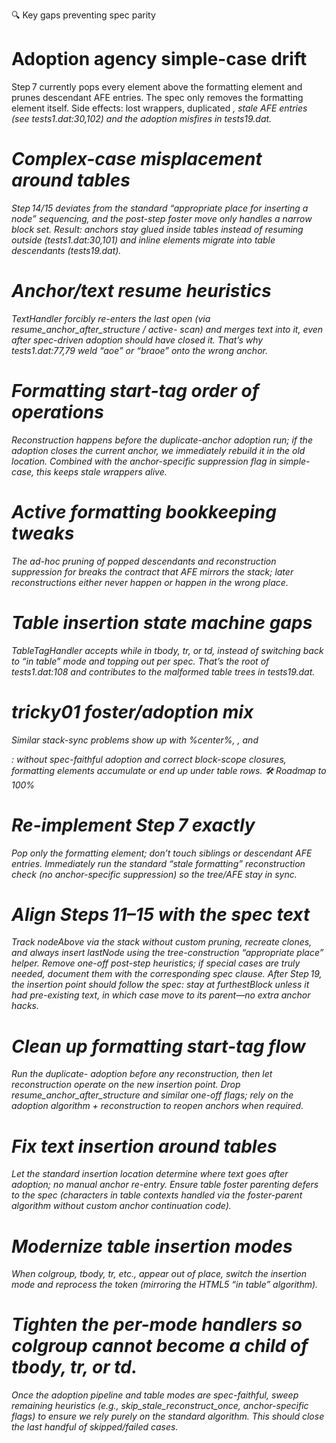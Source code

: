 🔍 Key gaps preventing spec parity

# Adoption agency simple-case drift

Step 7 currently pops every element above the formatting element and prunes descendant AFE entries. The spec only removes the formatting element itself.
Side effects: lost wrappers, duplicated <em>, stale AFE entries (see tests1.dat:30,102) and the adoption misfires in tests19.dat.

# Complex-case misplacement around tables

Step 14/15 deviates from the standard “appropriate place for inserting a node” sequencing, and the post-step foster move only handles a narrow block set.
Result: anchors stay glued inside tables instead of resuming outside (tests1.dat:30,101) and inline elements migrate into table descendants (tests19.dat).

# Anchor/text resume heuristics

TextHandler forcibly re-enters the last open <a> (via resume_anchor_after_structure / active-<a> scan) and merges text into it, even after spec-driven adoption should have closed it.
That’s why tests1.dat:77,79 weld “aoe” or “braoe” onto the wrong anchor.

# Formatting start-tag order of operations

Reconstruction happens before the duplicate-anchor adoption run; if the adoption closes the current anchor, we immediately rebuild it in the old location.
Combined with the anchor-specific suppression flag in simple-case, this keeps stale wrappers alive.

# Active formatting bookkeeping tweaks

The ad-hoc pruning of popped descendants and reconstruction suppression for <a> breaks the contract that AFE mirrors the stack; later reconstructions either never happen or happen in the wrong place.

# Table insertion state machine gaps

TableTagHandler accepts <colgroup> while in tbody, tr, or td, instead of switching back to “in table” mode and topping out per spec.
That’s the root of tests1.dat:108 and contributes to the malformed table trees in tests19.dat.

# tricky01 foster/adoption mix

Similar stack-sync problems show up with %center%, <font>, and <dl>: without spec-faithful adoption and correct block-scope closures, formatting elements accumulate or end up under table rows.
🛠️ Roadmap to 100%

# Re-implement Step 7 exactly

Pop only the formatting element; don’t touch siblings or descendant AFE entries.
Immediately run the standard “stale formatting” reconstruction check (no anchor-specific suppression) so the tree/AFE stay in sync.

# Align Steps 11–15 with the spec text

Track nodeAbove via the stack without custom pruning, recreate clones, and always insert lastNode using the tree-construction “appropriate place” helper.
Remove one-off post-step heuristics; if special cases are truly needed, document them with the corresponding spec clause.
After Step 19, the insertion point should follow the spec: stay at furthestBlock unless it had pre-existing text, in which case move to its parent—no extra anchor hacks.

# Clean up formatting start-tag flow

Run the duplicate-<a> adoption before any reconstruction, then let reconstruction operate on the new insertion point.
Drop resume_anchor_after_structure and similar one-off flags; rely on the adoption algorithm + reconstruction to reopen anchors when required.

# Fix text insertion around tables

Let the standard insertion location determine where text goes after adoption; no manual anchor re-entry.
Ensure table foster parenting defers to the spec (characters in table contexts handled via the foster-parent algorithm without custom anchor continuation code).

# Modernize table insertion modes

When colgroup, tbody, tr, etc., appear out of place, switch the insertion mode and reprocess the token (mirroring the HTML5 “in table” algorithm).

# Tighten the per-mode handlers so colgroup cannot become a child of tbody, tr, or td.

Once the adoption pipeline and table modes are spec-faithful, sweep remaining heuristics (e.g., skip_stale_reconstruct_once, anchor-specific flags) to ensure we rely purely on the standard algorithm. This should close the last handful of skipped/failed cases.